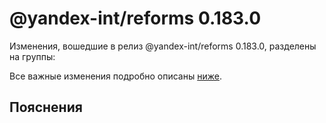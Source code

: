 # @yandex-int/reforms 0.183.0

<!-- ЧЕЛОВЕЧЕСКОЕ ВСТУПЛЕНИЕ -->

Изменения, вошедшие в релиз @yandex-int/reforms 0.183.0, разделены на группы:

Все важные изменения подробно описаны [ниже](#Пояснения).

## Пояснения

